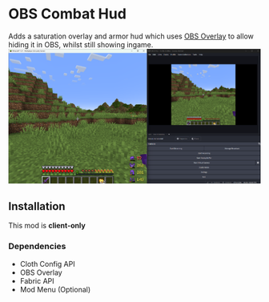 # OBS Combat Hud
Adds a saturation overlay and armor hud which uses [OBS Overlay](https://modrinth.com/mod/obs-overlay) to allow hiding it in OBS, whilst still showing ingame.
![Screenshot](images/screenshot.png)
## Installation
This mod is **client-only**
### Dependencies
* Cloth Config API
* OBS Overlay
* Fabric API
* Mod Menu (Optional)